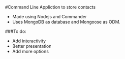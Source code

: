#Command Line Appliction to store contacts

* Made using Nodejs and Commander
* Uses MongoDB as database and Mongoose as ODM.

###To do:

* Add interactivity
* Better presentation
* Add more options

